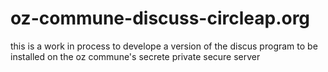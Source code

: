 # oz-commune-discuss-circleap.org
this is a work in process to develope a version of the discus program to be installed on the oz commune's secrete private secure server
